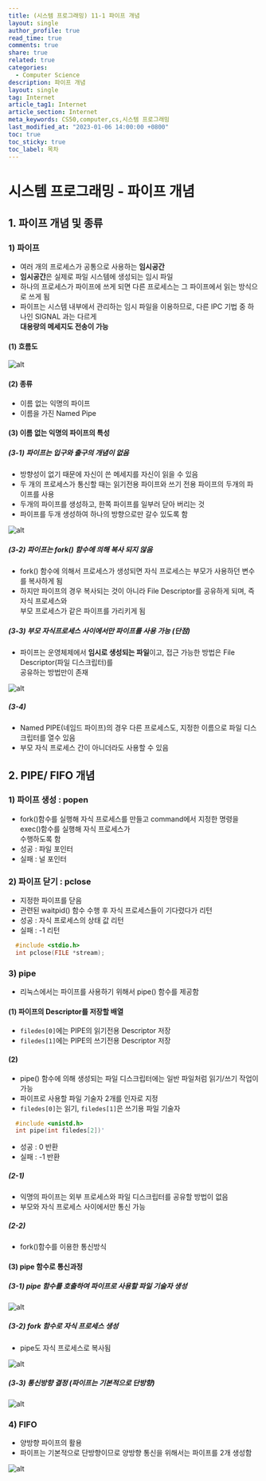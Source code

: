 ```yaml
---
title: (시스템 프로그래밍) 11-1 파이프 개념
layout: single
author_profile: true
read_time: true
comments: true
share: true
related: true
categories:
  - Computer Science
description: 파이프 개념
layout: single
tag: Internet
article_tag1: Internet
article_section: Internet
meta_keywords: CS50,computer,cs,시스템 프로그래밍
last_modified_at: "2023-01-06 14:00:00 +0800"
toc: true
toc_sticky: true
toc_label: 목차
---
```


# 시스템 프로그래밍 - 파이프 개념

## 1. 파이프 개념 및 종류

### 1) 파이프

- 여러 개의 프로세스가 공통으로 사용하는 **임시공간**
- **임시공간**은 실제로 파일 시스템에 생성되는 임시 파일
- 하나의 프로세스가 파이프에 쓰게 되면 다른 프로세스는 그 파이프에서 읽는 방식으로 쓰게 됨
- 파이프는 시스템 내부에서 관리하는 임시 파일을 이용하므로, 다른 IPC 기법 중 하나인 SIGNAL 과는 다르게  
  **대용량의 메세지도 전송이 가능**

#### (1) 흐름도

![alt](/assets/images/post/ComputerStudy/570.png)

#### (2) 종류

- 이름 없는 익명의 파이프
- 이름을 가진 Named Pipe

#### (3) 이름 없는 익명의 파이프의 특성

##### (3-1) 파이프는 입구와 출구의 개념이 없음

- 방향성이 없기 때문에 자신이 쓴 메세지를 자신이 읽을 수 있음
- 두 개의 프로세스가 통신할 때는 읽기전용 파이프와 쓰기 전용 파이프의 두개의 파이프를 사용
- 두개의 파이프를 생성하고, 한쪽 파이프를 일부러 닫아 버리는 것
- 파이프를 두개 생성하여 하나의 방향으로만 갈수 있도록 함

![alt](/assets/images/post/ComputerStudy/571.png)

##### (3-2) 파이프는 fork() 함수에 의해 복사 되지 않음

- fork() 함수에 의해서 프로세스가 생성되면 자식 프로세스는 부모가 사용하던 변수를 복사하게 됨
- 하지만 파이프의 경우 복사되는 것이 아니라 File Descriptor를 공유하게 되며, 즉 자식 프로세스와  
  부모 프로세스가 같은 파이프를 가리키게 됨

##### (3-3) 부모 자식프로세스 사이에서만 파이프를 사용 가능 (단점)

- 파이프는 운영체제에서 **임시로 생성되는 파일**이고, 접근 가능한 방법은 File Descriptor(파일 디스크립터)를  
  공유하는 방법만이 존재

![alt](/assets/images/post/ComputerStudy/572.png)

##### (3-4)

- Named PIPE(네임드 파이프)의 경우 다른 프로세스도, 지정한 이름으로 파일 디스크립터를 열수 있음
- 부모 자식 프로세스 간이 아니더라도 사용할 수 있음

## 2. PIPE/ FIFO 개념

### 1) 파이프 생성 : popen

- fork()함수를 실행해 자식 프로세스를 만들고 command에서 지정한 명령을 exec()함수를 실행해 자식 프로세스가  
  수행하도록 함
- 성공 : 파일 포인터
- 실패 : 널 포인터

### 2) 파이프 닫기 : pclose

- 지정한 파이프를 닫음
- 관련된 waitpid() 함수 수행 후 자식 프로세스들이 기다렸다가 리턴
- 성공 : 자식 프로세스의 상태 값 리턴
- 실패 : -1 리턴

```c
  #include <stdio.h>
  int pclose(FILE *stream);
```

### 3) pipe

- 리눅스에서는 파이프를 사용하기 위해서 pipe() 함수를 제공함

#### (1) 파이프의 Descriptor를 저장할 배열

- `filedes[0]`에는 PIPE의 읽기전용 Descriptor 저장
- `filedes[1]`에는 PIPE의 쓰기전용 Descriptor 저장

#### (2)

- pipe() 함수에 의해 생성되는 파일 디스크립터에는 일반 파일처럼 읽기/쓰기 작업이 가능
- 파이프로 사용할 파일 기술자 2개를 인자로 지정
- `filedes[0]`는 읽기, `filedes[1]`은 쓰기용 파일 기술자

```c
  #include <unistd.h>
  int pipe(int filedes[2])'
```

- 성공 : 0 반환
- 실패 : -1 반환

##### (2-1)

- 익명의 파이프는 외부 프로세스와 파일 디스크립터를 공유할 방법이 없음
- 부모와 자식 프로세스 사이에서만 통신 가능

##### (2-2)

- fork()함수를 이용한 통신방식

#### (3) pipe 함수로 통신과정

##### (3-1) pipe 함수를 호출하여 파이프로 사용할 파일 기술자 생성

![alt](/assets/images/post/ComputerStudy/573.png)

##### (3-2) fork 함수로 자식 프로세스 생성

- pipe도 자식 프로세스로 복사됨

![alt](/assets/images/post/ComputerStudy/574.png)

##### (3-3) 통신방향 결정 (파이프는 기본적으로 단방향)

![alt](/assets/images/post/ComputerStudy/575.png)

### 4) FIFO

* 양방향 파이프의 활용
* 파이프는 기본적으로 단방향이므로 양방향 통신을 위해서는 파이프를 2개 생성함

![alt](/assets/images/post/ComputerStudy/576.png)

